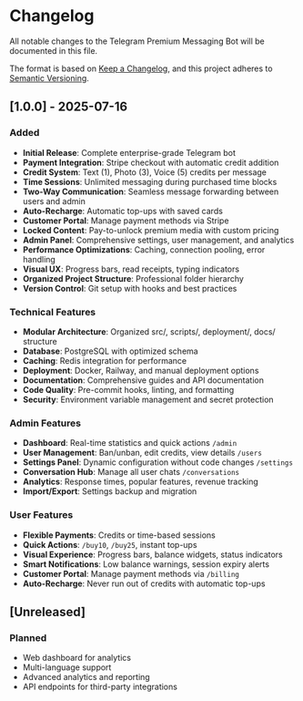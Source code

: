 # Changelog

All notable changes to the Telegram Premium Messaging Bot will be documented in this file.

The format is based on [Keep a Changelog](https://keepachangelog.com/en/1.0.0/),
and this project adheres to [Semantic Versioning](https://semver.org/spec/v2.0.0.html).

## [1.0.0] - 2025-07-16

### Added
- **Initial Release**: Complete enterprise-grade Telegram bot
- **Payment Integration**: Stripe checkout with automatic credit addition
- **Credit System**: Text (1), Photo (3), Voice (5) credits per message
- **Time Sessions**: Unlimited messaging during purchased time blocks
- **Two-Way Communication**: Seamless message forwarding between users and admin
- **Auto-Recharge**: Automatic top-ups with saved cards
- **Customer Portal**: Manage payment methods via Stripe
- **Locked Content**: Pay-to-unlock premium media with custom pricing
- **Admin Panel**: Comprehensive settings, user management, and analytics
- **Performance Optimizations**: Caching, connection pooling, error handling
- **Visual UX**: Progress bars, read receipts, typing indicators
- **Organized Project Structure**: Professional folder hierarchy
- **Version Control**: Git setup with hooks and best practices

### Technical Features
- **Modular Architecture**: Organized src/, scripts/, deployment/, docs/ structure
- **Database**: PostgreSQL with optimized schema
- **Caching**: Redis integration for performance
- **Deployment**: Docker, Railway, and manual deployment options
- **Documentation**: Comprehensive guides and API documentation
- **Code Quality**: Pre-commit hooks, linting, and formatting
- **Security**: Environment variable management and secret protection

### Admin Features
- **Dashboard**: Real-time statistics and quick actions `/admin`
- **User Management**: Ban/unban, edit credits, view details `/users`
- **Settings Panel**: Dynamic configuration without code changes `/settings`
- **Conversation Hub**: Manage all user chats `/conversations`
- **Analytics**: Response times, popular features, revenue tracking
- **Import/Export**: Settings backup and migration

### User Features
- **Flexible Payments**: Credits or time-based sessions
- **Quick Actions**: `/buy10`, `/buy25`, instant top-ups
- **Visual Experience**: Progress bars, balance widgets, status indicators
- **Smart Notifications**: Low balance warnings, session expiry alerts
- **Customer Portal**: Manage payment methods via `/billing`
- **Auto-Recharge**: Never run out of credits with automatic top-ups

## [Unreleased]

### Planned
- Web dashboard for analytics
- Multi-language support
- Advanced analytics and reporting
- API endpoints for third-party integrations 